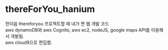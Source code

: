 # thereForYou_hanium
한이음 thereforyou 프로젝트할 때 내가 짠 웹 개발 코드<br>
aws dynamoDB와 aws Cognito, aws ec2, nodeJS, google maps API를 이용해서 개발됨.<br>
aws cloud9으로 편집함.<br>
